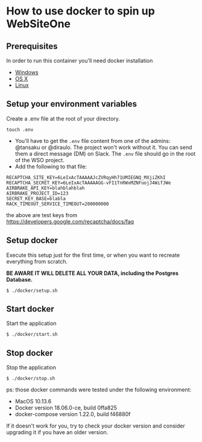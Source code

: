 # How to use docker to spin up WebSiteOne

## Prerequisites

In order to run this container you'll need docker installation
* [Windows](https://docs.docker.com/docker-for-windows/)
* [OS X](https://docs.docker.com/docker-for-mac/)
* [Linux](https://docs.docker.com/linux/started/)

## Setup your environment variables

Create a .env file at the root of your directory.

```
touch .env
```

* You'll have to get the `.env` file content from one of the admins: @tansaku or @diraulo.  The project won't work without it.  You can send them a direct message (DM) on Slack.  The `.env` file should go in the root of the WSO project.
* Add the following to that file:

```
RECAPTCHA_SITE_KEY=6LeIxAcTAAAAAJcZVRqyHh71UMIEGNQ_MXjiZKhI
RECAPTCHA_SECRET_KEY=6LeIxAcTAAAAAGG-vFI1TnRWxMZNFuojJ4WifJWe
AIRBRAKE_API_KEY=blahblahblah
AIRBRAKE_PROJECT_ID=123
SECRET_KEY_BASE=blabla
RACK_TIMEOUT_SERVICE_TIMEOUT=200000000
```

the above are test keys from https://developers.google.com/recaptcha/docs/faq

## Setup docker

Execute this setup just for the first time, or when you want to recreate everything from scratch.

**BE AWARE IT WILL DELETE ALL YOUR DATA, including the Postgres Database.**




```
$ ./docker/setup.sh
```

## Start docker

Start the application

```
$ ./docker/start.sh
```

## Stop docker

Stop the application

```
$ ./docker/stop.sh
```

ps: those docker commands were tested under the following environment:

- MacOS 10.13.6
- Docker version 18.06.0-ce, build 0ffa825
- docker-compose version 1.22.0, build f46880f

If it doesn't work for you, try to check your docker version and consider upgrading it if you have an older version.
